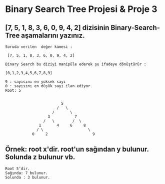 # Binary Search Tree Projesi & Proje 3

## [7, 5, 1, 8, 3, 6, 0, 9, 4, 2] dizisinin Binary-Search-Tree aşamalarını yazınız.

```
Soruda verilen  değer kümesi : 

 [7, 5, 1, 8, 3, 6, 0, 9, 4, 2]  

Binary Search bu diziyi manipüle ederek şu ifadeye dönüştürür :

[0,1,2,3,4,5,6,7,8,9]

9 : sayısını en yüksek sayı
0 : sayısını en düşük sayı ilan ediyor.
Root: 5


                         5
                       /   \
                     /       \
                   3           7
                 /   \        /  \  
               1       4     6     8
              / \                    \
            0     2                    9

```
## Örnek: root x'dir. root'un sağından y bulunur. Solunda z bulunur vb.

```
Root 5’dir.
Sağında: 7 bulunur.
Solunda : 3 bulunur.
```
